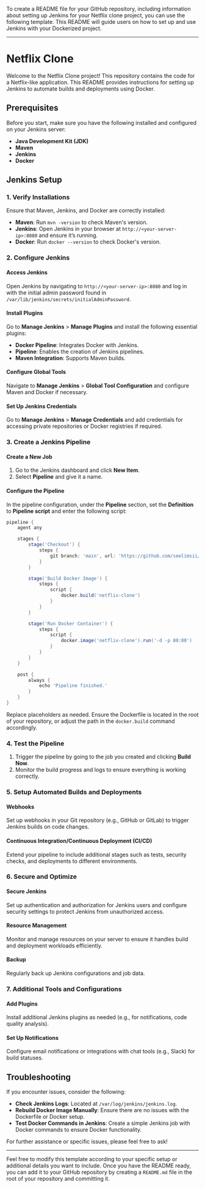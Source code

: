 To create a README file for your GitHub repository, including information about setting up Jenkins for your Netflix clone project, you can use the following template. This README will guide users on how to set up and use Jenkins with your Dockerized project.

---

# Netflix Clone

Welcome to the Netflix Clone project! This repository contains the code for a Netflix-like application. This README provides instructions for setting up Jenkins to automate builds and deployments using Docker.

## Prerequisites

Before you start, make sure you have the following installed and configured on your Jenkins server:

- **Java Development Kit (JDK)**
- **Maven**
- **Jenkins**
- **Docker**

## Jenkins Setup

### 1. Verify Installations

Ensure that Maven, Jenkins, and Docker are correctly installed:

- **Maven**: Run `mvn -version` to check Maven's version.
- **Jenkins**: Open Jenkins in your browser at `http://<your-server-ip>:8080` and ensure it’s running.
- **Docker**: Run `docker --version` to check Docker's version.

### 2. Configure Jenkins

#### Access Jenkins

Open Jenkins by navigating to `http://<your-server-ip>:8080` and log in with the initial admin password found in `/var/lib/jenkins/secrets/initialAdminPassword`.

#### Install Plugins

Go to **Manage Jenkins** > **Manage Plugins** and install the following essential plugins:

- **Docker Pipeline**: Integrates Docker with Jenkins.
- **Pipeline**: Enables the creation of Jenkins pipelines.
- **Maven Integration**: Supports Maven builds.

#### Configure Global Tools

Navigate to **Manage Jenkins** > **Global Tool Configuration** and configure Maven and Docker if necessary.

#### Set Up Jenkins Credentials

Go to **Manage Jenkins** > **Manage Credentials** and add credentials for accessing private repositories or Docker registries if required.

### 3. Create a Jenkins Pipeline

#### Create a New Job

1. Go to the Jenkins dashboard and click **New Item**.
2. Select **Pipeline** and give it a name.

#### Configure the Pipeline

In the pipeline configuration, under the **Pipeline** section, set the **Definition** to **Pipeline script** and enter the following script:

```groovy
pipeline {
    agent any

    stages {
        stage('Checkout') {
            steps {
                git branch: 'main', url: 'https://github.com/seelimsii/Netflix-clone.git'
            }
        }

        stage('Build Docker Image') {
            steps {
                script {
                    docker.build('netflix-clone')
                }
            }
        }

        stage('Run Docker Container') {
            steps {
                script {
                    docker.image('netflix-clone').run('-d -p 80:80')
                }
            }
        }
    }

    post {
        always {
            echo 'Pipeline finished.'
        }
    }
}
```

Replace placeholders as needed. Ensure the Dockerfile is located in the root of your repository, or adjust the path in the `docker.build` command accordingly.

### 4. Test the Pipeline

1. Trigger the pipeline by going to the job you created and clicking **Build Now**.
2. Monitor the build progress and logs to ensure everything is working correctly.

### 5. Setup Automated Builds and Deployments

#### Webhooks

Set up webhooks in your Git repository (e.g., GitHub or GitLab) to trigger Jenkins builds on code changes.

#### Continuous Integration/Continuous Deployment (CI/CD)

Extend your pipeline to include additional stages such as tests, security checks, and deployments to different environments.

### 6. Secure and Optimize

#### Secure Jenkins

Set up authentication and authorization for Jenkins users and configure security settings to protect Jenkins from unauthorized access.

#### Resource Management

Monitor and manage resources on your server to ensure it handles build and deployment workloads efficiently.

#### Backup

Regularly back up Jenkins configurations and job data.

### 7. Additional Tools and Configurations

#### Add Plugins

Install additional Jenkins plugins as needed (e.g., for notifications, code quality analysis).

#### Set Up Notifications

Configure email notifications or integrations with chat tools (e.g., Slack) for build statuses.

## Troubleshooting

If you encounter issues, consider the following:

- **Check Jenkins Logs**: Located at `/var/log/jenkins/jenkins.log`.
- **Rebuild Docker Image Manually**: Ensure there are no issues with the Dockerfile or Docker setup.
- **Test Docker Commands in Jenkins**: Create a simple Jenkins job with Docker commands to ensure Docker functionality.

For further assistance or specific issues, please feel free to ask!

---

Feel free to modify this template according to your specific setup or additional details you want to include. Once you have the README ready, you can add it to your GitHub repository by creating a `README.md` file in the root of your repository and committing it.
